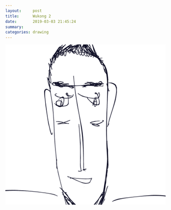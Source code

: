 ```yaml
---
layout:     post
title:      Wukong 2
date:       2019-03-03 21:45:24
summary:    
categories: drawing
---
```

![Wukong 2](/images/diary/Wukong-2.png ".")
